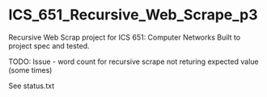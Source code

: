 # ICS_651_Recursive_Web_Scrape_p3
Recursive Web Scrap project for ICS 651: Computer Networks
Built to project spec and tested.

TODO: Issue -  word count for recursive scrape not returing expected value (some times)

See status.txt
